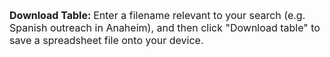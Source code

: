 <b><span style="font-size:16px;">Download Table:</b> <span style="font-size:16px;">Enter a filename relevant to your search (e.g. Spanish outreach in Anaheim), and then click "Download table" to save a spreadsheet file onto your device.</span>
